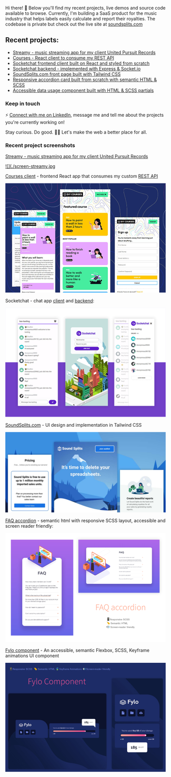 Hi there! :monocle_face:
Below you'll find my recent projects, live demos and source code available to browse. Currently, I'm building a SaaS product for the music industry that helps labels easily calculate and report their royalties. The codebase is private but check out the live site at [soundsplits.com](https://www.soundsplits.com)

## Recent projects: 
- [Streamy - music streaming app for my client United Pursuit Records](https://github.com/xyeres/streamy)
- [Courses - React client to consume my REST API](https://github.com/xyeres/courses-client)
- [Socketchat frontend client built on React and styled from scratch](https://github.com/xyeres/socketchat-client)
- [Socketchat backend - implemented with Express & Socket.io](https://github.com/xyeres/socketchat-server)
- [SoundSplits.com front page built with Tailwind CSS](https://github.com/mallocked/splits-landing)
- [Responsive accordion card built from scratch with semantic HTML & SCSS](https://github.com/xyeres/faq-accordion-card-main)
- [Accessible data usage component built with HTML & SCSS partials](https://github.com/xyeres/fylo-component)

### Keep in touch
⚡ [Connect with me on LinkedIn](https://www.linkedin.com/in/mxcarr/), message me and tell me about the projects you're currently working on!

Stay curious. Do good. 🔭✨ Let's make the web a better place for all.

### Recent project screenshots
[Streamy - music streaming app for my client United Pursuit Records](https://github.com/xyeres/streamy)

[![](./screen-streamy.jpg](https://github.com/xyeres/streamy)

[Courses client](https://github.com/xyeres/courses-client) - frontend React app that consumes my custom [REST API ](https://github.com/xyeres/courses-api)

[![](./screen-diy-courses.jpg)](https://github.com/xyeres/courses-client)

Socketchat - chat app [client](https://github.com/xyeres/socketchat-client) and [backend](https://github.com/xyeres/socketchat-server):

[![](./screen-feature-md.png)](https://github.com/xyeres/socketchat-client)

[SoundSplits.com](https://github.com/mallocked/splits-landing) - UI design and implementation in Tailwind CSS

[![](./screen-soundsplits.jpg)](https://github.com/mallocked/splits-landing)

[FAQ accordion](https://github.com/xyeres/faq-accordion-card-main) - semantic html with responsive SCSS layout, accessible and screen reader friendly:

[![](./screen-faq-card.png)](https://github.com/xyeres/faq-accordion-card-main)

[Fylo component](https://github.com/xyeres/fylo-component) - An accessible, semantic Flexbox, SCSS, Keyframe animations UI component

[![](./screen-fylo-component.jpg)](https://github.com/xyeres/fylo-component)



<!--
- 🔭 I’m currently working on ...
- 🌱 I’m currently learning ...
- 👯 I’m looking to collaborate on ...
- 🤔 I’m looking for help with ...
- 💬 Ask me about ...
- 📫 How to reach me: ...
- 😄 Pronouns: ...
- ⚡ Fun fact: ...
-->
